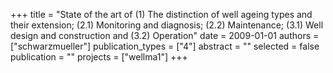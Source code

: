+++
title = "State of the art of (1) The distinction of well ageing types and their extension; (2.1) Monitoring and diagnosis; (2.2) Maintenance; (3.1) Well design and construction and (3.2) Operation"
date = 2009-01-01
authors = ["schwarzmueller"]
publication_types = ["4"]
abstract = ""
selected = false
publication = ""
projects = ["wellma1"]
+++

